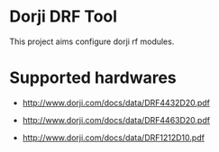 # Dorji DRF Tool

This project aims configure dorji rf modules.

# Supported hardwares

* http://www.dorji.com/docs/data/DRF4432D20.pdf

* http://www.dorji.com/docs/data/DRF4463D20.pdf

* http://www.dorji.com/docs/data/DRF1212D10.pdf
